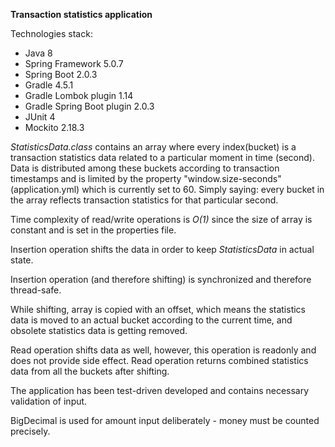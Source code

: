 **Transaction statistics application**

Technologies stack:
* Java 8
* Spring Framework 5.0.7
* Spring Boot 2.0.3
* Gradle 4.5.1
* Gradle Lombok plugin 1.14
* Gradle Spring Boot plugin 2.0.3
* JUnit 4
* Mockito 2.18.3


_StatisticsData.class_ contains an array where every index(bucket) is a transaction statistics data related to a particular moment in time (second).
Data is distributed among these buckets according to transaction timestamps and is limited by the property "window.size-seconds" (application.yml) which is currently set to 60.
Simply saying: every bucket in the array reflects transaction statistics for that particular second.

Time complexity of read/write operations is _O(1)_ since the size of array is constant and is set in the properties file.

Insertion operation shifts the data in order to keep _StatisticsData_ in actual state.

Insertion operation (and therefore shifting) is synchronized and therefore thread-safe.

While shifting, array is copied with an offset, which means the statistics data is moved to an actual bucket according to the current time, and obsolete statistics data is getting removed.

Read operation shifts data as well, however, this operation is readonly and does not provide side effect.
Read operation returns combined statistics data from all the buckets after shifting.

The application has been test-driven developed and contains necessary validation of input.

BigDecimal is used for amount input deliberately - money must be counted precisely.